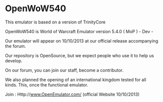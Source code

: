 OpenWoW540
==========
This emulator is based on a version of TrinityCore

OpenWoW540 is World of Warcraft Emulator version 5.4.0 ( MoP ) - Dev -


Our emulator will appear on 10/10/2013 at our official release accompanying the forum.

Our repository is OpenSource, but we expect people who use it to help us develop.

On our forum, you can join our staff, become a contributor.

We also planned the opening of an international kingdom tested for all kinds. This, once the functional emulator.



Join : Http://www.OpenEmulator.com/
(official Website 10/10/2013)